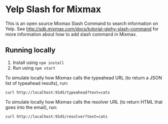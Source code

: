 # Yelp Slash for Mixmax

This is an open source Mixmax Slash Command to search information on Yelp. See <http://sdk.mixmax.com/docs/tutorial-giphy-slash-command> for more information about how to add slash command in Mixmax.

## Running locally

1. Install using `npm install`
2. Run using `npm start`

To simulate locally how Mixmax calls the typeahead URL (to return a JSON list of typeahead results), run:

```
curl http://localhost:9145/typeahead?text=cats
```

To simulate locally how Mixmax calls the resolver URL (to return HTML that goes into the email), run:

```
curl http://localhost:9145/resolver?text=cats
```
